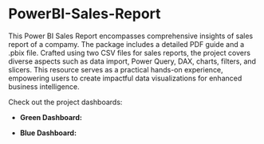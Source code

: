 # PowerBI-Sales-Report
This Power BI Sales Report encompasses comprehensive insights of sales report of a compamy. The package includes a detailed PDF guide and a .pbix file. Crafted using two CSV files for sales reports, the project covers diverse aspects such as data import, Power Query, DAX, charts, filters, and slicers. This resource serves as a practical hands-on experience, empowering users to create impactful data visualizations for enhanced business intelligence.

Check out the project dashboards:

- **Green Dashboard:** [](https://github.com/sajidkhan2067/PowerBI-Sales-Report/files/13851374/Sajid.Sales.Report.Dashboard.pdf)

- **Blue Dashboard:** [](https://github.com/sajidkhan2067/PowerBI-Sales-Report/files/13851376/Sajid.Sales.Report.Blue.Dashboard.pdf)

